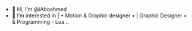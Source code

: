 - 👋 Hi, I’m @iAboahmed
- 👀 I’m interested in |  • Motion & Graphic designer • |  Graphic Designer • & Programming - Lua ..
<!---
iAboahmed/iAboahmed is a ✨ special ✨ 
